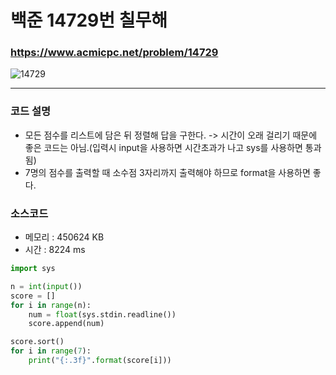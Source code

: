 백준 14729번 칠무해
=================================

### <https://www.acmicpc.net/problem/14729>
![14729](https://user-images.githubusercontent.com/83554018/148778101-b2049a52-0609-4a6f-8ed2-76a6c231b550.png)

<hr>

### 코드 설명
+ 모든 점수를 리스트에 담은 뒤 정렬해 답을 구한다. -> 시간이 오래 걸리기 때문에 좋은 코드는 아님.(입력시 input을 사용하면 시간초과가 나고 sys를 사용하면 통과됨) 
+ 7명의 점수를 출력할 때 소수점 3자리까지 출력해야 하므로 format을 사용하면 좋다.

### 소스코드
+ 메모리 : 450624 KB
+ 시간 : 8224 ms
```python
import sys

n = int(input())
score = []
for i in range(n):
    num = float(sys.stdin.readline())
    score.append(num)

score.sort()
for i in range(7):
    print("{:.3f}".format(score[i]))
```
